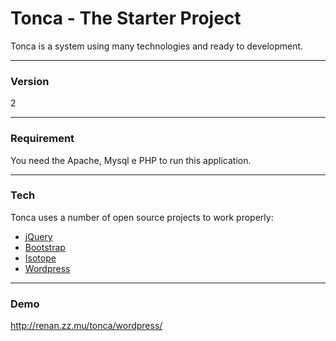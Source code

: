 # Tonca - The Starter Project
Tonca is a system using many technologies and ready to development.

----
### Version
2

----
### Requirement
You need the Apache, Mysql e PHP to run this application.

----
### Tech
Tonca uses a number of open source projects to work properly:

* [jQuery]
* [Bootstrap]
* [Isotope]
* [Wordpress]

----
### Demo
http://renan.zz.mu/tonca/wordpress/


   [jQuery]: <http://jquery.com/>
   [Bootstrap]: <http://getbootstrap.com/>
   [Isotope]: <http://isotope.metafizzy.co/>
   [Wordpress]: <https://github.com/Piulres/WordPress/>